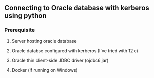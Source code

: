 ## Connecting to Oracle database with kerberos using python 

### Prerequisite 

1. Server hosting oracle database

2. Oracle databse configured with kerberos (I've tried with 12 c) 

3. Oracle thin client-side JDBC driver (ojdbc6.jar)

4. Docker (if running on Windows)

